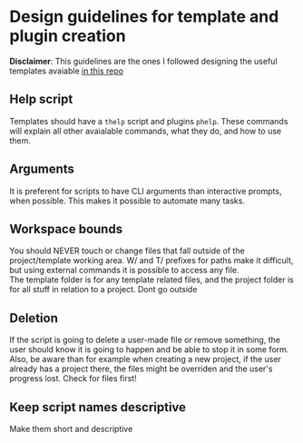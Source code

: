 # Design guidelines for template and plugin creation

**Disclaimer**: This guidelines are the ones I followed designing the useful templates avaiable [in this repo](../templates)

## Help script
Templates should have a `thelp` script and plugins `phelp`. These commands will explain all other avaialable commands, what they do, and how to use them.

## Arguments
It is preferent for scripts to have CLI arguments than interactive prompts, when possible. This makes it possible to automate many tasks.

## Workspace bounds
You should NEVER touch or change files that fall outside of the project/template working area. W/ and T/ prefixes for paths make it difficult, but using external commands it is possible to access any file.  
The template folder is for any template related files, and the project folder is for all stuff in relation to a project. Dont go outside

## Deletion
If the script is going to delete a user-made file or remove something, the user should know it is going to happen and be able to stop it in some form.  
Also, be aware than for example when creating a new project, if the user already has a project there, the files might be overriden and the user's progress lost. Check for files first!

## Keep script names descriptive
Make them short and descriptive
